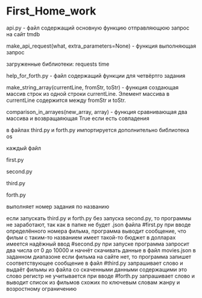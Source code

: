 # First_Home_work
api.py - файл содержащий основную функцию отправляющюю запрос на сайт tmdb

  make_api_request(what, extra_parameters=None) - функция выполняющая запрос
  
загруженные библиотеки:
      requests
      time

help_for_forth.py - файл содержащий функции для четвёртго задания

  make_string_array(currentLine, fromStr, toStr) - функция создающая массив строк из одной строки currentLine. Элемент массива в    currentLine содержится между fromStr и toStr.
  
  comparison_in_arrayes(new_array, array) - функция сравнивающая два массива и возвращаяющая True если есть совпадения
  
в файлах third.py и forth.py импортируется дополнительно библиотека os

каждый файл

first.py

second.py

third.py

forth.py

выполняет номер задания по названию

если запускать third.py и forth.py без запуска second.py, то программы не заработают, так как в папке не будет .json файла
#first.py
при вводе определённого номера фильма, программа выводит сообщение, что фильм с таким-то названием имеет такой-то бюджет в долларах
имеется надёжный ввод
#second.py
при запуске программа запросит два числа от 0 до 10000 и начнёт скачивать данные в файл movies.json в заданном диапазоне
если фильма на сайте нет, то программа запишет соответствующее сообщение в файл
#third.py
запрашивает слово и выдаёт фильмы из файла со скаченными данными содержащими это слово
регистр не учитывается при вводе
#forth.py
запрашивает слово и выводит список из фильмов схожих по ключевым словам жанру и возростному ограничению


